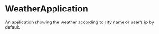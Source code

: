 # WeatherApplication
An application showing the weather according to city name or user's ip by default.
